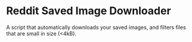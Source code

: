 # Reddit Saved Image Downloader  
A script that automatically downloads your saved images, and filters files that are small in size (<4kB).
